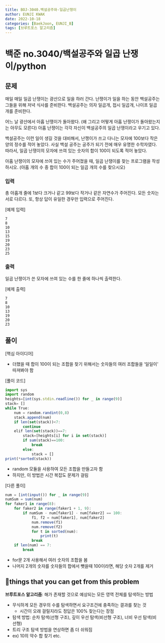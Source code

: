 ```yaml
---
title: BOJ-3040.백설공주와-일곱난쟁이
author: EUNJI KWAK
date: 2022-10-18
categories: [BaekJoon, EUNJI_B]
tags: [브루트포스 알고리즘]
---
```



# 백준 no.3040/백설공주와 일곱 난쟁이/python

## 문제

매일 매일 일곱 난쟁이는 광산으로 일을 하러 간다. 난쟁이가 일을 하는 동안 백설공주는 그들을 위해 저녁 식사를 준비한다. 백설공주는 의자 일곱개, 접시 일곱개, 나이프 일곱개를 준비한다.

어느 날 광산에서 아홉 난쟁이가 돌아왔다. (왜 그리고 어떻게 아홉 난쟁이가 돌아왔는지는 아무도 모른다) 아홉 난쟁이는 각각 자신이 백설공주의 일곱 난쟁이라고 우기고 있다.

백설공주는 이런 일이 생길 것을 대비해서, 난쟁이가 쓰고 다니는 모자에 100보다 작은 양의 정수를 적어 놓았다. 사실 백설 공주는 공주가 되기 전에 매우 유명한 수학자였다. 따라서, 일곱 난쟁이의 모자에 쓰여 있는 숫자의 합이 100이 되도록 적어 놓았다.

아홉 난쟁이의 모자에 쓰여 있는 수가 주어졌을 때, 일곱 난쟁이를 찾는 프로그램을 작성하시오. (아홉 개의 수 중 합이 100이 되는 일곱 개의 수를 찾으시오)

### 입력

총 아홉개 줄에 1보다 크거나 같고 99보다 작거나 같은 자연수가 주어진다. 모든 숫자는 서로 다르다. 또, 항상 답이 유일한 경우만 입력으로 주어진다.

[예제 입력] 

```
7
8
10
13
15
19
20
23
25
```

### 출력

일곱 난쟁이가 쓴 모자에 쓰여 있는 수를 한 줄에 하나씩 출력한다.

[예제 출력]

```
7
8
10
13
19
20
23
```

## 풀이

[핵심 아이디어]

- 더했을 때 합이 100이 되는 조합을 찾기 위해서는 숫자들의 여러 조합들을 ‘일일이’ 따져봐야 함

[풀이 코드]

```jsx
import sys
import random
heights=[int(sys.stdin.readline()) for _ in range(9)]
stack= []
while True:
    num = random.randint(0,8)
    stack.append(num)
    if len(set(stack))<7:
        continue
    elif len(set(stack))==7:
        stack=[heights[i] for i in set(stack)]
        if sum(stack)==100:
            break
        else:
            stack = []
print(*sorted(stack))
```

- random 모듈을 사용하여 모든 조합을 만들고자 함
- 하지만, 이 방법은 시간 복잡도 문제가 걸림

[다른 풀이]

```jsx
num = [int(input()) for _ in range(9)]
numSum = sum(num)
for faker1 in range(8):
    for faker2 in range(faker1 + 1, 9):
        if numSum - num[faker1] - num[faker2] == 100:
            f1, f2 = num[faker1], num[faker2]
            num.remove(f1)
            num.remove(f2)
            for t in sorted(num):
                print(t)
            break
    if len(num) == 7:
        break
```

- for문 2개 사용해서 여러 숫자의 조합을 봄
- 나머지 2개의 숫자를 숫자들의 합에서 뺏을때 100이라면, 해당 숫자 2개를 제거

## 📌things that you can get from this problem

**브루트포스 알고리즘**: 해가 존재할 것으로 예상되는 모든 영역 전체를 탐색하는 방법

- 무식하게 모든 경우의 수를 탐색하면서 요구조건에 충족하는 결과를 찾는 것
    - 시간이 오래 걸릴지라도 정답은 100% 찾는다는 장점
- 탐색 방법: 순차 탐색(선형 구조), 깊이 우선 탐색(비선형 구조), 너비 우선 탐색(비선형)
- 트리 구조 탐색 방법을 연상하면 좀 더 쉬워짐
- ex) 10의 약수 합 찾기 etc.
